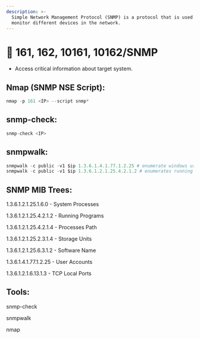 ```yaml
---
description: >-
  Simple Network Management Protocol (SNMP) is a protocol that is used to
  monitor different devices in the network.
---
```


# 👷 161, 162, 10161, 10162/SNMP

* Access critical information about target system.

## Nmap (SNMP NSE Script):

```python
nmap -p 161 <IP> --script snmp*
```

## snmp-check:

```python
snmp-check <IP>
```

## snmpwalk:

```python
snmpwalk -c public -v1 $ip 1.3.6.1.4.1.77.1.2.25 # enumerate windows users
snmpwalk -c public -v1 $ip 1.3.6.1.2.1.25.4.2.1.2 # enumerates running processes
```

## SNMP MIB Trees:

1.3.6.1.2.1.25.1.6.0 - System Processes

1.3.6.1.2.1.25.4.2.1.2 - Running Programs

1.3.6.1.2.1.25.4.2.1.4 - Processes Path

1.3.6.1.2.1.25.2.3.1.4 - Storage Units

1.3.6.1.2.1.25.6.3.1.2 - Software Name

1.3.6.1.4.1.77.1.2.25 - User Accounts

1.3.6.1.2.1.6.13.1.3 - TCP Local Ports

## Tools:

snmp-check

snmpwalk

nmap
